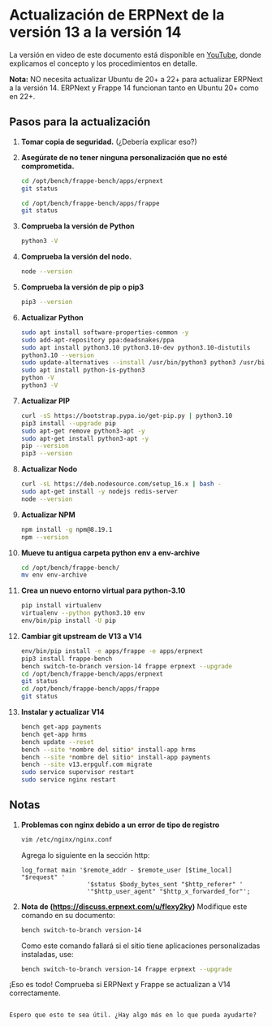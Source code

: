 

# Actualización de ERPNext de la versión 13 a la versión 14

La versión en video de este documento está disponible en [YouTube](https://youtu.be/9S3APcmAql8), donde explicamos el concepto y los procedimientos en detalle.

**Nota:** NO necesita actualizar Ubuntu de 20+ a 22+ para actualizar ERPNext a la versión 14. ERPNext y Frappe 14 funcionan tanto en Ubuntu 20+ como en 22+.

## Pasos para la actualización

1. **Tomar copia de seguridad.** (¿Debería explicar eso?)

2. **Asegúrate de no tener ninguna personalización que no esté comprometida.**
    ```bash
    cd /opt/bench/frappe-bench/apps/erpnext
    git status
    ```
    ```bash
    cd /opt/bench/frappe-bench/apps/frappe
    git status
    ```

3. **Comprueba la versión de Python**
    ```bash
    python3 -V
    ```

4. **Comprueba la versión del nodo.**
    ```bash
    node --version
    ```

5. **Comprueba la versión de pip o pip3**
    ```bash
    pip3 --version
    ```

6. **Actualizar Python**
    ```bash
    sudo apt install software-properties-common -y
    sudo add-apt-repository ppa:deadsnakes/ppa
    sudo apt install python3.10 python3.10-dev python3.10-distutils
    python3.10 --version
    sudo update-alternatives --install /usr/bin/python3 python3 /usr/bin/python3.10 1
    sudo apt install python-is-python3
    python -V
    python3 -V
    ```

7. **Actualizar PIP**
    ```bash
    curl -sS https://bootstrap.pypa.io/get-pip.py | python3.10
    pip3 install --upgrade pip
    sudo apt-get remove python3-apt -y
    sudo apt-get install python3-apt -y
    pip --version
    pip3 --version
    ```

8. **Actualizar Nodo**
    ```bash
    curl -sL https://deb.nodesource.com/setup_16.x | bash -
    sudo apt-get install -y nodejs redis-server
    node --version
    ```

9. **Actualizar NPM**
    ```bash
    npm install -g npm@8.19.1
    npm --version
    ```

10. **Mueve tu antigua carpeta python env a env-archive**
    ```bash
    cd /opt/bench/frappe-bench/
    mv env env-archive
    ```

11. **Crea un nuevo entorno virtual para python-3.10**
    ```bash
    pip install virtualenv
    virtualenv --python python3.10 env
    env/bin/pip install -U pip
    ```

12. **Cambiar git upstream de V13 a V14**
    ```bash
    env/bin/pip install -e apps/frappe -e apps/erpnext
    pip3 install frappe-bench
    bench switch-to-branch version-14 frappe erpnext --upgrade
    cd /opt/bench/frappe-bench/apps/erpnext
    git status
    cd /opt/bench/frappe-bench/apps/frappe
    git status
    ```

13. **Instalar y actualizar V14**
    ```bash
    bench get-app payments
    bench get-app hrms
    bench update --reset
    bench --site *nombre del sitio* install-app hrms
    bench --site *nombre del sitio* install-app payments
    bench --site v13.erpgulf.com migrate
    sudo service supervisor restart
    sudo service nginx restart
    ```

## Notas

1. **Problemas con nginx debido a un error de tipo de registro**
    ```bash
    vim /etc/nginx/nginx.conf
    ```
    Agrega lo siguiente en la sección http:
    ```nginx
    log_format main '$remote_addr - $remote_user [$time_local] "$request" '
                      '$status $body_bytes_sent "$http_referer" '
                      '"$http_user_agent" "$http_x_forwarded_for"';
    ```

2. **Nota de (https://discuss.erpnext.com/u/flexy2ky)**
    Modifique este comando en su documento:
    ```bash
    bench switch-to-branch version-14
    ```
    Como este comando fallará si el sitio tiene aplicaciones personalizadas instaladas, use:
    ```bash
    bench switch-to-branch version-14 frappe erpnext --upgrade
    ```

¡Eso es todo! Comprueba si ERPNext y Frappe se actualizan a V14 correctamente.
```

Espero que esto te sea útil. ¿Hay algo más en lo que pueda ayudarte?
